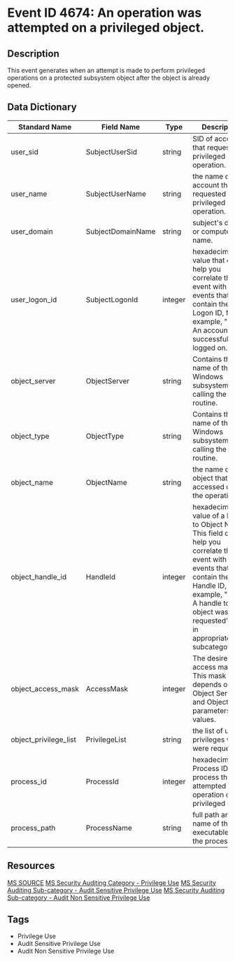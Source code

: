 # Event ID 4674: An operation was attempted on a privileged object.

## Description
This event generates when an attempt is made to perform privileged operations on a protected subsystem object after the object is already opened.

## Data Dictionary
|Standard Name|Field Name|Type|Description|Sample Value|
|---|---|---|---|---|
|user_sid|SubjectUserSid|string|SID of account that requested privileged operation.|S-1-5-19|
|user_name|SubjectUserName|string|the name of the account that requested privileged operation.|LOCAL SERVICE|
|user_domain|SubjectDomainName|string|subject's domain or computer name.|NT AUTHORITY|
|user_logon_id|SubjectLogonId|integer|hexadecimal value that can help you correlate this event with recent events that might contain the same Logon ID, for example, "4624: An account was successfully logged on."|0x3e5|
|object_server|ObjectServer|string|Contains the name of the Windows subsystem calling the routine.|LSA|
|object_type|ObjectType|string|Contains the name of the Windows subsystem calling the routine.|-|
|object_name|ObjectName|string|the name of the object that was accessed during the operation.|-|
|object_handle_id|HandleId|integer|hexadecimal value of a handle to Object Name. This field can help you correlate this event with other events that might contain the same Handle ID, for example, "4656: A handle to an object was requested" event in appropriate/other subcategory.|0x0|
|object_access_mask|AccessMask|integer|The desired access mask. This mask depends on Object Server and Object Type parameters values.|16777216|
|object_privilege_list|PrivilegeList|string|the list of user privileges which were requested.|SeSecurityPrivilege|
|process_id|ProcessId|integer|hexadecimal Process ID of the process that attempted the operation on the privileged object.|0x1f0|
|process_path|ProcessName|string|full path and the name of the executable for the process.|C:\Windows\System32\lsass.exe|

## Resources
[MS SOURCE](https://github.com/MicrosoftDocs/windows-itpro-docs/blob/public/windows/security/threat-protection/auditing/event-4674.md)
[MS Security Auditing Category - Privilege Use](https://docs.microsoft.com/en-us/windows/security/threat-protection/auditing/advanced-security-audit-policy-settings#privilege-use)
[MS Security Auditing Sub-category - Audit Sensitive Privilege Use](https://github.com/MicrosoftDocs/windows-itpro-docs/tree/master/windows/security/threat-protection/auditing/audit-sensitive-privilege-use.md)
[MS Security Auditing Sub-category - Audit Non Sensitive Privilege Use](https://github.com/MicrosoftDocs/windows-itpro-docs/tree/master/windows/security/threat-protection/auditing/audit-non-sensitive-privilege-use.md)

## Tags
* Privilege Use
* Audit Sensitive Privilege Use
* Audit Non Sensitive Privilege Use